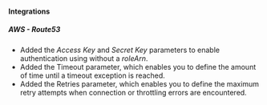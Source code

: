 #### Integrations
##### AWS - Route53
- Added the *Access Key* and *Secret Key* parameters to enable authentication using without a *roleArn*.
- Added the Timeout parameter, which enables you to define the amount of time until a timeout exception is reached.
- Added the Retries parameter, which enables you to define the maximum retry attempts when connection or throttling errors
    are encountered.
